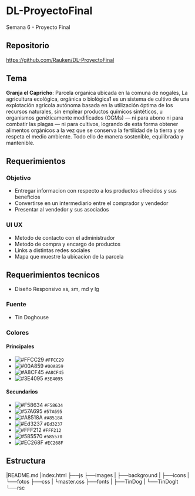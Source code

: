 # DL-ProyectoFinal
 Semana 6 - Proyecto Final

## Repositorio

 https://github.com/Rauken/DL-ProyectoFinal

## Tema
 **Granja el Capricho**:
    Parcela organica ubicada en la comuna de nogales, La agricultura ecológica, orgánica o biológica1​ es un sistema de cultivo de una explotación agrícola autónoma basada en la utilización óptima de los recursos naturales, sin emplear productos químicos sintéticos, u organismos genéticamente modificados (OGMs) — ni para abono ni para combatir las plagas — ni para cultivos, logrando de esta forma obtener alimentos orgánicos a la vez que se conserva la fertilidad de la tierra y se respeta el medio ambiente.
    Todo ello de manera sostenible, equilibrada y mantenible.

## Requerimientos

### Objetivo
 - Entregar informacion con respecto a los productos ofrecidos y sus beneficios
 - Convertirse en un intermediario entre el comprador y vendedor
 - Presentar al vendedor y sus asociados

### UI UX
 - Metodo de contacto con el administrador
 - Metodo de compra y encargo de productos
 - Links a distintas redes sociales
 - Mapa que muestre la ubicacion de la parcela

## Requerimientos tecnicos
 - Diseño Responsivo xs, sm, md y lg

### Fuente
 - Tin Doghouse

### Colores

#### Principales
 - ![#FFCC29](https://placehold.it/15/FFCC29/000000?text=+) `#FFCC29`
 - ![#00A859](https://placehold.it/15/00A859/000000?text=+) `#00A859`
 - ![#A8CF45](https://placehold.it/15/A8CF45/000000?text=+) `#A8CF45`
 - ![#3E4095](https://placehold.it/15/3E4095/000000?text=+) `#3E4095`
#### Secundarios
 - ![#F58634](https://placehold.it/15/F58634/000000?text=+) `#F58634`
 - ![#57A695](https://placehold.it/15/57A695/000000?text=+) `#57A695`
 - ![#A8518A](https://placehold.it/15/A8518A/000000?text=+) `#A8518A`
 - ![#Ed3237](https://placehold.it/15/Ed3237/000000?text=+) `#Ed3237`
 - ![#FFF212](https://placehold.it/15/FFF212/000000?text=+) `#FFF212`
 - ![#585570](https://placehold.it/15/585570/000000?text=+) `#585570`
 - ![#EC268F](https://placehold.it/15/A8CF45/000000?text=+) `#EC268F`


## Estructura
|README.md
|index.html
├──js
├──images
|  ├──background
|  ├──icons
|  └──fotos
├──css
|  └master.css
├──fonts
|  ├──TinDog
|  └──TinDoglt
└──rsc
